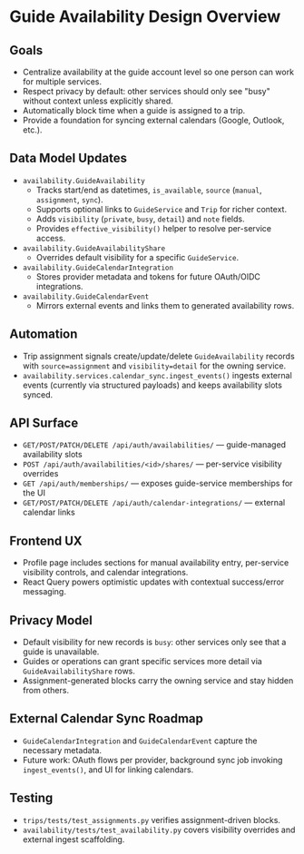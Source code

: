 # Guide Availability Design Overview

## Goals
- Centralize availability at the guide account level so one person can work for multiple services.
- Respect privacy by default: other services should only see "busy" without context unless explicitly shared.
- Automatically block time when a guide is assigned to a trip.
- Provide a foundation for syncing external calendars (Google, Outlook, etc.).

## Data Model Updates
- `availability.GuideAvailability`
  - Tracks start/end as datetimes, `is_available`, `source` (`manual`, `assignment`, `sync`).
  - Supports optional links to `GuideService` and `Trip` for richer context.
  - Adds `visibility` (`private`, `busy`, `detail`) and `note` fields.
  - Provides `effective_visibility()` helper to resolve per-service access.
- `availability.GuideAvailabilityShare`
  - Overrides default visibility for a specific `GuideService`.
- `availability.GuideCalendarIntegration`
  - Stores provider metadata and tokens for future OAuth/OIDC integrations.
- `availability.GuideCalendarEvent`
  - Mirrors external events and links them to generated availability rows.

## Automation
- Trip assignment signals create/update/delete `GuideAvailability` records with `source=assignment` and `visibility=detail` for the owning service.
- `availability.services.calendar_sync.ingest_events()` ingests external events (currently via structured payloads) and keeps availability slots synced.

## API Surface
- `GET/POST/PATCH/DELETE /api/auth/availabilities/` — guide-managed availability slots
- `POST /api/auth/availabilities/<id>/shares/` — per-service visibility overrides
- `GET /api/auth/memberships/` — exposes guide-service memberships for the UI
- `GET/POST/PATCH/DELETE /api/auth/calendar-integrations/` — external calendar links

## Frontend UX
- Profile page includes sections for manual availability entry, per-service visibility controls, and calendar integrations.
- React Query powers optimistic updates with contextual success/error messaging.

## Privacy Model
- Default visibility for new records is `busy`: other services only see that a guide is unavailable.
- Guides or operations can grant specific services more detail via `GuideAvailabilityShare` rows.
- Assignment-generated blocks carry the owning service and stay hidden from others.

## External Calendar Sync Roadmap
- `GuideCalendarIntegration` and `GuideCalendarEvent` capture the necessary metadata.
- Future work: OAuth flows per provider, background sync job invoking `ingest_events()`, and UI for linking calendars.

## Testing
- `trips/tests/test_assignments.py` verifies assignment-driven blocks.
- `availability/tests/test_availability.py` covers visibility overrides and external ingest scaffolding.
